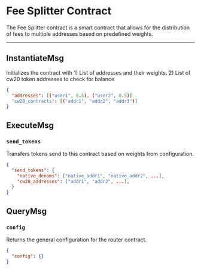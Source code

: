 # Fee Splitter Contract

The Fee Splitter contract is a smart contract that allows for the distribution of fees to multiple addresses based on predefined weights.

---

## InstantiateMsg

Initializes the contract with 1) List of addresses and their weights. 2) List of cw20 token addresses to check for balance


```json
{
  "addresses": [("user1", 0.5), ("user2", 0.5)]
  "cw20_contracts": [("addr1", "addr2", "addr3")]
}
```

## ExecuteMsg

### `send_tokens`

Transfers tokens send to this contract based on weights from configuration.

```json
{
  "send_tokens": {
    "native_denoms": ["native_addr1", "native_addr2", ...],
    "cw20_addresses": ["addr1", "addr2", ...],
  }
}
```


## QueryMsg

### `config`

Returns the general configuration for the router contract.

```json
{
  "config": {}
}
```